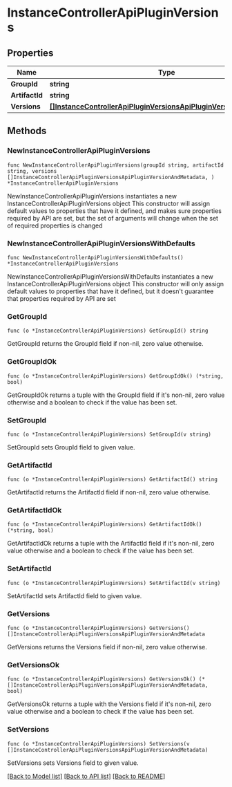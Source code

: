 # InstanceControllerApiPluginVersions

## Properties

Name | Type | Description | Notes
------------ | ------------- | ------------- | -------------
**GroupId** | **string** |  | 
**ArtifactId** | **string** |  | 
**Versions** | [**[]InstanceControllerApiPluginVersionsApiPluginVersionAndMetadata**](InstanceControllerApiPluginVersionsApiPluginVersionAndMetadata.md) |  | 

## Methods

### NewInstanceControllerApiPluginVersions

`func NewInstanceControllerApiPluginVersions(groupId string, artifactId string, versions []InstanceControllerApiPluginVersionsApiPluginVersionAndMetadata, ) *InstanceControllerApiPluginVersions`

NewInstanceControllerApiPluginVersions instantiates a new InstanceControllerApiPluginVersions object
This constructor will assign default values to properties that have it defined,
and makes sure properties required by API are set, but the set of arguments
will change when the set of required properties is changed

### NewInstanceControllerApiPluginVersionsWithDefaults

`func NewInstanceControllerApiPluginVersionsWithDefaults() *InstanceControllerApiPluginVersions`

NewInstanceControllerApiPluginVersionsWithDefaults instantiates a new InstanceControllerApiPluginVersions object
This constructor will only assign default values to properties that have it defined,
but it doesn't guarantee that properties required by API are set

### GetGroupId

`func (o *InstanceControllerApiPluginVersions) GetGroupId() string`

GetGroupId returns the GroupId field if non-nil, zero value otherwise.

### GetGroupIdOk

`func (o *InstanceControllerApiPluginVersions) GetGroupIdOk() (*string, bool)`

GetGroupIdOk returns a tuple with the GroupId field if it's non-nil, zero value otherwise
and a boolean to check if the value has been set.

### SetGroupId

`func (o *InstanceControllerApiPluginVersions) SetGroupId(v string)`

SetGroupId sets GroupId field to given value.


### GetArtifactId

`func (o *InstanceControllerApiPluginVersions) GetArtifactId() string`

GetArtifactId returns the ArtifactId field if non-nil, zero value otherwise.

### GetArtifactIdOk

`func (o *InstanceControllerApiPluginVersions) GetArtifactIdOk() (*string, bool)`

GetArtifactIdOk returns a tuple with the ArtifactId field if it's non-nil, zero value otherwise
and a boolean to check if the value has been set.

### SetArtifactId

`func (o *InstanceControllerApiPluginVersions) SetArtifactId(v string)`

SetArtifactId sets ArtifactId field to given value.


### GetVersions

`func (o *InstanceControllerApiPluginVersions) GetVersions() []InstanceControllerApiPluginVersionsApiPluginVersionAndMetadata`

GetVersions returns the Versions field if non-nil, zero value otherwise.

### GetVersionsOk

`func (o *InstanceControllerApiPluginVersions) GetVersionsOk() (*[]InstanceControllerApiPluginVersionsApiPluginVersionAndMetadata, bool)`

GetVersionsOk returns a tuple with the Versions field if it's non-nil, zero value otherwise
and a boolean to check if the value has been set.

### SetVersions

`func (o *InstanceControllerApiPluginVersions) SetVersions(v []InstanceControllerApiPluginVersionsApiPluginVersionAndMetadata)`

SetVersions sets Versions field to given value.



[[Back to Model list]](../README.md#documentation-for-models) [[Back to API list]](../README.md#documentation-for-api-endpoints) [[Back to README]](../README.md)


